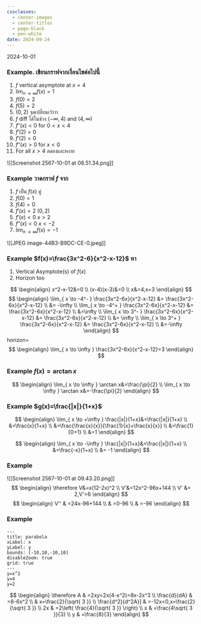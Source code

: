 ```yaml
---
cssclasses:
  - center-images
  - center-titles
  - page-black
  - pen-white
date: 2024-09-24
---
```

2024-10-01

### Example. เขียนกราฟจากเงื่อนไขต่อไปนี้
1. $f$ vertical asymptote at $x=4$
2. $\lim_{ n \to \infty } f(x)=1$
3. $f(0)=2$
4. $f(5)=2$
5. $(0,2)$ จุดเปลี่ยนเว้าาา
6. $f$ diff ได้ในช่วง $(-\infty,4)$ and $(4, \infty)$
7. $f''(x)<0$ for $0<x<4$
8. $f'(2)=0$
9. $f'(2)=0$
10. $f''(x)>0$ for $x<0$
11. For all $x>4$ ลดลงและหงาย

![[Screenshot 2567-10-01 at 08.51.34.png]]

### Example วาดกราฟ $f$ จาก
1. $f$ เป็น $f(x)$ คู่
2. $f(0)=1$
3. $f(4)=0$
4. $f'(x)=2$ $(0,2)$
5. $f'(x)<0$ $x>2$
6. $f''(x)<0$ $x<-2$
7. $\lim_{ n \to \infty }f(x)=-1$

![[JPEG image-44B3-B9DC-CE-0.jpeg]]

### Example $f(x)=\frac{3x^2-6}{x^2-x-12}$ หา
1. Vertical Asymptote(s) of $f(x)$
2. Horizon too

$$
\begin{align}
x^2-x-12&=0 \\
(x-4)(x-3)&=0 \\
x&=4,x=3
\end{align}
$$
$$
\begin{align}
\lim_{ x \to -4^- } \frac{3x^2-6x}{x^2-x-12} &= \frac{3x^2-6x}{x^2-x-12} \\
&= -\infty \\
\lim_{ x \to -4^+ } \frac{3x^2-6x}{x^2-x-12} &= \frac{3x^2-6x}{x^2-x-12} \\
&=\infty \\
\lim_{ x \to 3^- } \frac{3x^2-6x}{x^2-x-12} &= \frac{3x^2-6x}{x^2-x-12} \\
&= \infty \\
\lim_{ x \to 3^+ } \frac{3x^2-6x}{x^2-x-12} &= \frac{3x^2-6x}{x^2-x-12} \\
&=-\infty
\end{align}
$$
$\text{horizon}=$
$$
\begin{align}
\lim_{ x \to \infty } \frac{3x^2-6x}{x^2-x-12}=3
\end{align}
$$
### Example $f(x)=\arctan x$
$$
\begin{align}
\lim_{ x \to \infty } \arctan x&=\frac{\pi}{2} \\
\lim_{ x \to \infty } \arctan x&=-\frac{\pi}{2}
\end{align}
$$
### Example $g(x)=\frac{|x|}{1+x}$
$$
\begin{align}
\lim_{ x \to +\infty } \frac{|x|}{1+x}&=\frac{|x|}{1+x} \\
&=\frac{x}{1+x} \\
&=\frac{\frac{x}{x}}{\frac{1}{x}+\frac{x}{x}} \\
&=\frac{1}{0+1} \\
&=1
\end{align}
$$

$$
\begin{align}
\lim_{ x \to -\infty } \frac{|x|}{1+x}&=\frac{|x|}{1+x} \\
&=\frac{-x}{1+x} \\
&= -1
\end{align}
$$
### Example
![[Screenshot 2567-10-01 at 09.43.20.png]]
$$
\begin{align}
\therefore V&=x(12-2x)^2 \\
V'&=12x^2-96x+144 \\
V' &= 2,V'=6
\end{align}
$$
$$
\begin{align}
V'' &  =24x-96+144 \\
 &  =0-96 \\
 & =-96
\end{align}
$$
### Example

```functionplot
---
title: parabola
xLabel: x
yLabel: y
bounds: [-10,10,-10,10]
disableZoom: true
grid: true
---
y=x^2
y=4
y=2
```
$$
\begin{align}
\therefore A & =2xy=2x(4-x^2)=8x-2x^3 \\
 \frac{d}{dA}  &  =8-6x^2 \\
 & x=\frac{2}{\sqrt{ 3 }} \\
\frac{d^2}{d^2A}] & =-12x<0,x=\frac{2}{\sqrt{ 3 }} \\
2x & =2\left( \frac{4}{\sqrt{ 3 }} \right) \\
x & =\frac{4\sqrt{ 3 }}{3} \\
y & =\frac{8}{3}
\end{align}
$$

